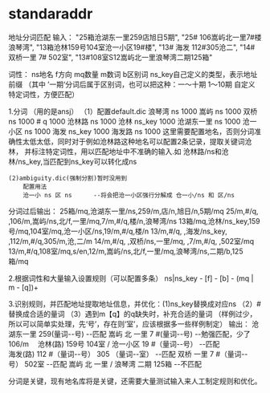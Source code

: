# standaraddr
地址分词匹配
输入：
"25箱沧湖东一里259店旭日5期",
"25# 106嵩屿北一里7#楼浪琴湾",
"13箱沧林159号104室沧一小区19#楼",
"13# 海发 112#305沧二",
"14# 双桥一里 7# 502室",
"13#108室S12嵩屿北一里浪琴湾二期125箱"

词性： ns地名 f方向 mq数量 m数词  b区别词
ns_key自己定义的类型，表示地址前缀
（其中 ’一期‘分词后属于区别词，也可以把这种：一～十期 1～10期 自定义特定词性，方便匹配）

1.分词 （用的是ansj）
	（1）配置default.dic
		浪琴湾	ns	1000
		嵩屿	ns	1000
		双桥	ns	1000
		#	q	1000
		沧林路	ns	1000
		沧林	ns_key	1000
		沧湖东一里	ns	1000
		沧一小区	ns	1000
		海发	ns_key	1000
		海发路	ns	1000
	这里需要配置地名，否则分词准确性太低太低，同时对于例如沧林路这种地名可以配置2条记录，提取关键词沧林，
	并标注特定词性，用以匹配地址中不准确的输入.如 沧林路/ns和沧林/ns_key,当匹配到ns_key可以转化成ns

	(2)ambiguity.dic(强制分割)暂时没用到
		配置用法
		沧一小 ns 区 ns      --将会把沧一小区强行分解成 仓一小/ns 和 区/ns

分词过后输出：
25箱/mq,沧湖东一里/ns,259/m,店/n,旭日/n,5期/mq
25/m,#/q, ,106/m,嵩屿/ns,北/f,一里/mq,7/m,#/q,楼/n,浪琴湾/ns
13箱/mq,沧林/ns_key,159号/mq,104室/mq,沧一小区/ns,19/m,#/q,楼/n
13/m,#/q, ,海发/ns_key, ,112/m,#/q,305/m,沧,二/m
14/m,#/q, ,双桥/ns,一里/mq, ,7/m,#/q, ,502室/mq
13/m,#/q,108室/mq,s/en,12/m,嵩屿/ns,北/f,一里/mq,浪琴湾/ns,二期/b,125箱/mq


2.根据词性和大量输入设置规则（可以配置多条）
ns|ns_key - [f] - [b] - (mq | m - [q])+

	
3.识别规则，并匹配地址提取地址信息，并优化：(1)ns_key替换成对应ns （2）#替换成合适的量词 （3）遇到m【q】的q缺失时，补充合适的量词
（样例过少，所以可以简单实处理，先‘号’，存在则‘室’，应该根据多一些样例制定）
输出：
沧湖东一里 259(量词--号)     						--匹配
嵩屿 北 一里 7 #(量词--号)	  						--勉强匹配，少了106/m　
沧林(路) 159号 104室  / 沧一小区 19 #（量词--号）	--匹配	
海发(路) 112 #（量词--号） 305 （量词--室）			--匹配
双桥 一里 7 #（量词--号） 502室					--匹配
嵩屿 北 一里 / 浪琴湾 二期 125箱 					--不匹配

分词是关键，现有地名库将是关键，还需要大量测试输入来人工制定规则和优化。






